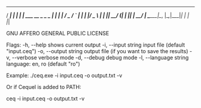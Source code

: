    _____                      _ 
  / ____|                    | |
 | |     ___  __ _ _   _  ___| |
 | |    / _ \/ _` | | | |/ _ \ |
 | |___|  __/ (_| | |_| |  __/ |
  \_____\___|\__, |\__,_|\___|_|
                | |             
                |_|             

GNU AFFERO GENERAL PUBLIC LICENSE

Flags: 
  -h, --help                shows current output
  -i, --input string        input file (default "input.ceq")
  -o, --output string       output file (if you want to save the results)
  -v, --verbose             verbose mode
  -d, --debug               debug mode
  -l, --language string     language: en, ro (default "ro")
   
Example:
  ./ceq.exe -i input.ceq -o output.txt -v
    
  Or if Cequel is added to PATH:
  
  ceq -i input.ceq -o output.txt -v